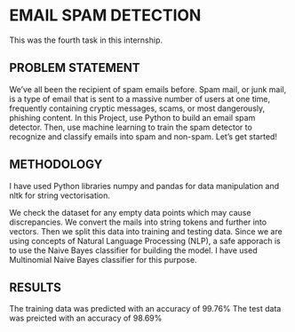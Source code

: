 # EMAIL SPAM DETECTION

This was the fourth task in this internship.

## PROBLEM STATEMENT

We’ve all been the recipient of spam emails before. Spam mail, or junk mail, is a type of email
that is sent to a massive number of users at one time, frequently containing cryptic
messages, scams, or most dangerously, phishing content.
In this Project, use Python to build an email spam detector. Then, use machine learning to
train the spam detector to recognize and classify emails into spam and non-spam. Let’s get
started!

## METHODOLOGY

I have used Python libraries numpy and pandas for data manipulation and nltk for string vectorisation.

We check the dataset for any empty data points which may cause discrepancies.
We convert the mails into string tokens and further into vectors.
Then we split this data into training and testing data. 
Since we are using concepts of Natural Language Processing (NLP), a safe apporach is to use the Naive Bayes classifier for building the model.
I have used Multinomial Naive Bayes classifier for this purpose. 


## RESULTS

The training data was predicted with an accuracy of 99.76%
The test data was preicted with an accuracy of 98.69%
